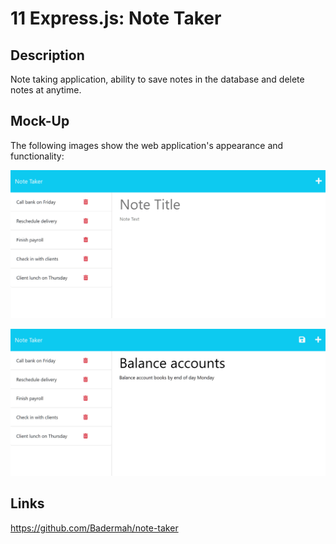 # 11 Express.js: Note Taker

## Description

Note taking application, ability to save notes in the database and delete notes at anytime.


## Mock-Up

The following images show the web application's appearance and functionality:

![Existing notes are listed in the left-hand column with empty fields on the right-hand side for the new note’s title and text.](./Assets/11-express-homework-demo-01.png)

![Note titled “Balance accounts” reads, “Balance account books by end of day Monday,” with other notes listed on the left.](./Assets/11-express-homework-demo-02.png)


## Links

https://github.com/Badermah/note-taker